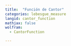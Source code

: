 ```yaml
---
title:  "Función de Cantor"
categories: lebesgue_measure
langid: cantor_function
mathjax: false
wolfram:
  - CantorFunction

---
```


<div id='DEMO_CantorFunction'></div>

